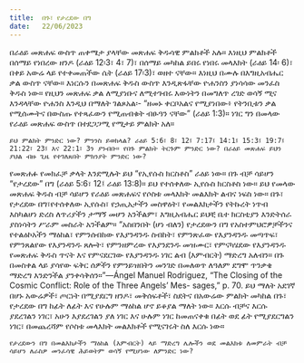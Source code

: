 ```yaml
---
title:  በጉ፣ የታረደው በግ
date:   22/06/2023
---
```


በራዕይ መጽሐፍ ውስጥ ጠቀሜታ ያላቸው መጽሐፍ ቅዱሳዊ ምልክቶች አሉ። እነዚህ ምልክቶች በሰማይ የነበረው ዘንዶ (ራዕይ 12፡3፣ 4፣ 7)፣ በሰማይ መካከል ይበሩ የነበሩ መላእክት (ራዕይ 14፡ 6)፣ በቀይ አውሬ ላይ የተቀመጠችው ሴት (ራዕይ 17፡3)፣ ወዘተ ናቸው። እነዚህ በሙሉ በእግዚአብሔር ቃል ውስጥ ናቸው። እነርሱን በመጽሐፍ ቅዱስ ውስጥ እንዲጽፋቸው ዮሐንስን ያነሳሳው መንፈስ ቅዱስ ነው። የዚህን መጽሐፍ ቃል ለሚያነቡና ለሚተገብሩ እውነትን በመግለጥ ረገድ ወሳኝ ሚና እንዳላቸው ዮሐንስ እንዲህ በማለት ገልጾአል፡- “ዘመኑ ቀርቦአልና የሚያነበው፥ የትንቢቱን ቃል የሚሰሙትና በውስጡ የተጻፈውን የሚጠብቁት ብፁዓን ናቸው” (ራዕይ 1:3)። ነገር ግን በመላው የራዕይ መጽሐፍ ውስጥ በተደጋጋሚ የሚታይ ምልክት አለ።

`ይህ ምልክት ምንድር ነው? ምንንስ ይወክላል? ራዕይ 5:6፣ 8፣ 12፤ 7:17፤ 14:1፤ 15:3፤ 19:7፤ 21:22፣ 23፤ እና 22:1፣ 3ን ያንብቡ። የበጉ ምልክት ትርጉም ምንድር ነው? በራዕይ መጽሐፍ ይህን ያህል ብዙ ጊዜ የተገለጸበት ምክንያት ምንድር ነው?`

የመጽሐፉ የመክፈቻ ቃላት እንደሚሉት ይህ “የኢየሱስ ክርስቶስ” ራዕይ ነው። በጉ ብቻ ሳይሆን “የታረደው” በግ (ራዕይ 5:6፣ 12፤ ራዕይ 13:8)። ይህ የተሰቀለው ኢየሱስ ክርስቶስ ነው። ይህ የመላው መጽሐፍ ቅዱስ ብቻ ሳይሆን የራዕይ መጽሐፍና የሶስቱ መላእክት መልእክት ልብና ነፍስ ነው። በጉ፣ የታረደው በግ፣የተሰቀለው ኢየሱስ፣ የኃጢአታችን መስዋዕት፣ የመልእክታችን የትኩረት ነጥብ እስካልሆነ ድረስ ለጥሪያችን ታማኝ መሆን አንችልም፣ እግዚአብሔር ይህቺ ቤተ ክርስቲያን እንድትሰራ ያስነሳትን ሥራም መስራት አንችልም። “አስበንበት (ሆነ ብለን) የታረደውን በግ የአስተምህሮዎቻችንና የተልዕኮአችን ማዕከል፣ የምንሰብከው የእያንዳንዱ ስብከት፣ የምንጽፈው የእያንዳንዱ መጣጥፍ፣ የምንጸልየው የእያንዳንዱ ጸሎት፣ የምንዘምረው የእያንደንዱ መዝሙር፣ የምናካሄደው የእያንዳንዱ የመጽሐፍ ቅዱስ ጥናት እና የምናደርገው የእያንዳንዱ ነገር ልብ (እምብርት) ማድረግ አለብን። በጉ በመስቀል ላይ ያሳየው ፍቅር ሰዎችን የምንይዝበትን መንገድ በመለወጥ ለዓለም ደግሞ ጥንቃቄ ማድረግ እንድንችል ያንቀሳቅሰን።”—Ángel Manuel Rodriguez, “The Closing of the Cosmic Conflict: Role of the Three Angels’ Mes- sages,” p. 70. ይህ ማለት አደገኛ በሆኑ አውሬዎች፣ ጦርነት በሚያደርግ ዘንዶ፣ መቅሰፍቶች፣ ስደትና በአውሬው ምልክት መካከል በጉ፣ የታረደው በግ ከፊት ለፊት እና የሁሉም ማዕከል ሆኖ ይቆያል ማለት ነው። እርሱ ብቻና እርሱ ያደረገልን ነገር፣ አሁን እያደረገልን ያለ ነገር እና ሁሉም ነገር ከመጠናቀቁ በፊት ወደ ፊት የሚያደርግልን ነገር፣ በመጨረሻም የሶስቱ መላእክት መልእክቶች የሚናገሩት ስለ እርሱ ነው።

`የታረደውን በግ በመልእክታችን ማዕከል (እምብርት) ላይ ማድረግ ሌሎችን ወደ መልእክቱ ለመምራት ብቻ ሳይሆን ለራስዎ መንፈሳዊ ሕይወትም ወሳኝ የሚሆነው ለምንድር ነው?`